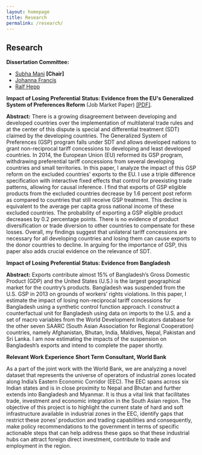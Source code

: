 ```yaml
---
layout: homepage
title: Research
permalink: /research/
---
```


## Research
**Dissertation Committee:**
- [Subha Mani](https://faculty.fordham.edu/smani/smani/Welcome.html) **[Chair]**
- [Johanna Francis](https://sites.google.com/site/johannafrancis/)
- [Ralf Hepp](https://faculty.fordham.edu/hepp/?_ga=2.168023333.563763566.1597951675-1262368961.1576098735)

**Impact of Losing Preferential Status: Evidence from the EU's Generalized System of Preferences Reform**
(Job Market Paper)
[[PDF]](/assets/jmp/Pradhan_Mitali_Paper.pdf).

**Abstract:**
There is a growing disagreement between developing and developed countries over the implementation of multilateral trade rules and at the center of this dispute is special and differential treatment (SDT) claimed by the developing countries. The Generalized System of Preferences (GSP) program falls under SDT and allows developed nations to grant non-reciprocal tariff concessions to developing and least developed countries. In 2014, the European Union (EU) reformed its GSP program, withdrawing preferential tariff concessions from several developing countries and small territories. In this paper, I analyze the impact of this GSP reform on the excluded countries' exports to the EU. I use a triple difference specification with interactive fixed effects that control for preexisting trade patterns, allowing for causal inference. I find that exports of GSP eligible products from the excluded countries decrease by 1.6 percent post reform as compared to countries that still receive GSP treatment. This decline is equivalent to the average per capita gross national income of these excluded countries. The probability of exporting a GSP eligible product decreases by 0.2 percentage points. There is no evidence of product diversification or trade diversion to other countries to compensate for these losses. Overall, my findings suggest that unilateral tariff concessions are necessary for all developing countries and losing them can cause exports to the donor countries to decline. In arguing for the importance of GSP, this paper also adds crucial evidence on the relevance of SDT.

**Impact of Losing Preferential Status: Evidence from Bangladesh**

**Abstract:**
Exports contribute almost 15% of Bangladesh’s Gross Domestic Product (GDP) and the United States (U.S.) is the largest geographical market for the country’s products. Bangladesh was suspended from the U.S. GSP in 2013 on grounds of workers’ rights violations. In this paper, I estimate the impact of losing non-reciprocal tariff concessions for Bangladesh using a synthetic control function approach. I construct a counterfactual unit for Bangladesh using data on imports to the U.S. and a set of macro variables from the World Development Indicators database for the other seven SAARC (South Asian Association for Regional Cooperation) countries, namely Afghanistan, Bhutan, India, Maldives, Nepal, Pakistan and Sri Lanka. I am now estimating the impacts of the suspension on Bangladesh’s exports and intend to complete the paper shortly.

**Relevant Work Experience**
**Short Term Consultant, World Bank**

As a part of the joint work with the World Bank, we are analyzing a novel dataset that represents the universe of operators of industrial zones located along India’s Eastern Economic Corridor (EEC). The EEC spans across six Indian states and is in close proximity to Nepal and Bhutan and further extends into Bangladesh and Myanmar. It is thus a vital link that facilitates trade, investment and economic integration in the South Asian region. The objective of this project is to highlight the current state of hard and soft infrastructure available in industrial zones in the EEC, identify gaps that restrict these zones’ production and trading capabilities and consequently, make policy recommendations to the government in terms of specific actionable steps that can help address these gaps so that these industrial hubs can attract foreign direct investment, contribute to trade and employment in the region.


